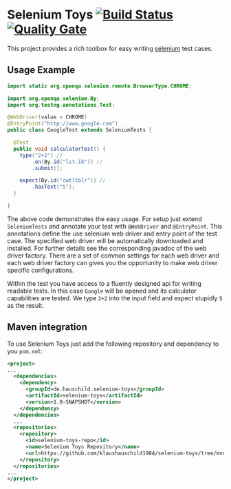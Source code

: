 # Selenium Toys [![Build Status](https://travis-ci.org/klaushauschild1984/selenium-toys.svg?branch=master)](https://travis-ci.org/klaushauschild1984/selenium-toys) [![Quality Gate](https://sonarcloud.io/api/badges/gate?key=de.hauschild.selenium-toys%3Aselenium-toys)](https://sonarcloud.io/dashboard?id=de.hauschild.selenium-toys%3Aselenium-toys)


This project provides a rich toolbox for easy writing [selenium](http://www.seleniumhq.org/) test cases.

## Usage Example

```java
import static org.openqa.selenium.remote.BrowserType.CHROME;

import org.openqa.selenium.By;
import org.testng.annotations.Test;

@WebDriver(value = CHROME)
@EntryPoint("http://www.google.com")
public class GoogleTest extends SeleniumTests {

  @Test
  public void calculatorTest() {
    type("2+2") //
        .on(By.id("lst-ib")) //
        .submit();

    expect(By.id("cwtltblr")) //
        .hasText("5");
  }

}
```
The above code demonstrates the easy usage. For setup just extend `SeleniumTests` and annotate your test with
`@WebDriver` and `@EntryPoint`. This annotations define the use selenium web driver and entry point of the test case.
The specified web driver will be automatically downloaded and installed. For further details see the corresponding
javadoc of the web driver factory. There are a set of common settings for each web driver and each web driver factory
can gives you the opportunity to make web driver specific configurations.

Within the test you have access to a fluently designed api for writing readable tests. In this case `Google` will be
opened and its calculator capabilities are tested. We type `2+2` into the input field and expect stupidly `5` as the
result.

## Maven integration

To use Selenium Toys just add the following repository and dependency to you `pom.xml`:
```xml
<project>
...
  <dependencies>
    <dependency>
      <groupId>de.hauschild.selenium-toys</groupId>
      <artifactId>selenium-toys</artifactId>
      <version>1.0-SNAPSHOT</version>
    </dependency>
  </dependencies>
  ...
  <repositories>
    <repository>
      <id>selenium-toys-repo</id>
      <name>Selenium Toys Repository</name>
      <url>https://github.com/klaushauschild1984/selenium-toys/tree/mvn-repo</url>
    </repository>
  </repositories>
...
</project>
```